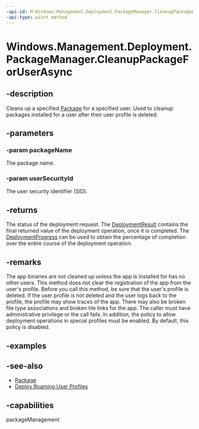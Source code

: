 ```yaml
---
-api-id: M:Windows.Management.Deployment.PackageManager.CleanupPackageForUserAsync(System.String,System.String)
-api-type: winrt method
---
```


<!-- Method syntax
public Windows.Foundation.IAsyncOperationWithProgress<Windows.Management.Deployment.DeploymentResult, Windows.Management.Deployment.DeploymentProgress> CleanupPackageForUserAsync(System.String packageName, System.String userSecurityId)
-->

# Windows.Management.Deployment.PackageManager.CleanupPackageForUserAsync

## -description
Cleans up a specified [Package](https://docs.microsoft.com/uwp/api/windows.applicationmodel.package) for a specified user. Used to cleanup packages installed for a user after their user profile is deleted.

## -parameters
### -param packageName
The package name.

### -param userSecurityId
The user security identifier (SID).

## -returns
The status of the deployment request. The [DeploymentResult](deploymentresult.md) contains the final returned value of the deployment operation, once it is completed. The [DeploymentProgress](deploymentprogress.md) can be used to obtain the percentage of completion over the entire course of the deployment operation.

## -remarks
The app binaries are not cleaned up unless the app is installed for has no other users. This method does not clear the registration of the app from the user's profile. Before you call this method, be sure that the user's profile is deleted. If the user profile is not deleted and the user logs back to the profile, the profile may show traces of the app. There may also be broken file type associations and broken tile links for the app. The caller must have administrative privilege or the call fails. In addition, the policy to allow deployment operations in special profiles must be enabled. By default, this policy is disabled.

## -examples

## -see-also

- [Package](https://docs.microsoft.com/uwp/api/windows.applicationmodel.package)
- [Deploy Roaming User Profiles](XREF:TODO:65840ed4-02af-49fc-a99d-292a4b50dfd4)

## -capabilities
packageManagement
